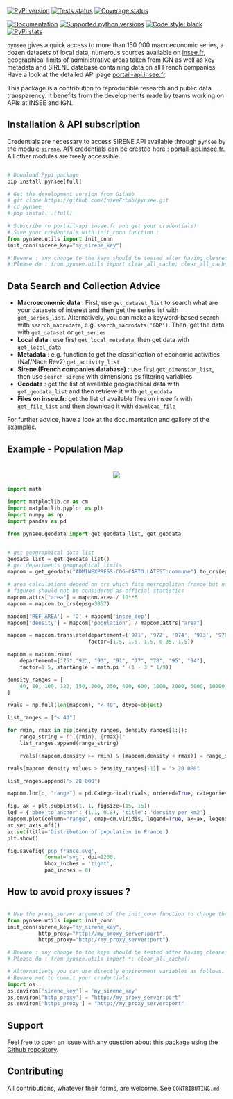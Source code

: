 
[![PyPi version](https://badge.fury.io/py/pynsee.svg)](https://pypi.org/project/pynsee/)
[![Tests status](https://github.com/InseeFrLab/pynsee/actions/workflows/pkgTests.yml/badge.svg)](https://github.com/InseeFrLab/pynsee/actions)
[![Coverage status](https://codecov.io/gh/InseeFrLab/pynsee/branch/master/graph/badge.svg?token=TO96FMWRHK)](https://codecov.io/gh/InseeFrLab/pynsee?branch=master)

[![Documentation](https://readthedocs.org/projects/pynsee/badge/?version=latest)](https://pynsee.readthedocs.io/en/latest/?badge=latest)
[![Supported python versions](https://img.shields.io/badge/python-3.9%20%7C%203.10%20%7C%203.11%20%7C%203.12-blue.svg)](https://www.python.org/)
[![Code style: black](https://img.shields.io/badge/code%20style-black-000000.svg)](https://pypi.org/project/black/)
[![PyPi stats](https://img.shields.io/pypi/dm/pynsee)](https://pypistats.org/packages/pynsee)


``pynsee`` gives a quick access to more than 150 000 macroeconomic series,
a dozen datasets of local data, numerous sources available on [insee.fr](https://www.insee.fr),
geographical limits of administrative areas taken from IGN
as well as key metadata and SIRENE database containing data on all French companies.
Have a look at the detailed API page [portail-api.insee.fr](https://portail-api.insee.fr/).

This package is a contribution to reproducible research and public data transparency.
It benefits from the developments made by teams working on APIs at INSEE and IGN.

## Installation & API subscription

Credentials are necessary to access SIRENE API available through `pynsee` by the module `sirene`. API credentials can be created here : [portail-api.insee.fr](https://portail-api.insee.fr/). All other modules are freely accessible.

```python

# Download Pypi package
pip install pynsee[full]

# Get the development version from GitHub
# git clone https://github.com/InseeFrLab/pynsee.git
# cd pynsee
# pip install .[full]

# Subscribe to portail-api.insee.fr and get your credentials!
# Save your credentials with init_conn function :
from pynsee.utils import init_conn
init_conn(sirene_key="my_sirene_key")

# Beware : any change to the keys should be tested after having cleared the cache
# Please do : from pynsee.utils import clear_all_cache; clear_all_cache()
```

##  Data Search and Collection Advice

* **Macroeconomic data** :
   First, use ``get_dataset_list`` to search what are your datasets of interest and then get the series list with ``get_series_list``.
   Alternatively, you can make a keyword-based search with ``search_macrodata``, e.g. ``search_macrodata('GDP')``.
   Then, get the data with ``get_dataset`` or ``get_series``
* **Local data** : use first ``get_local_metadata``, then get data with ``get_local_data``
* **Metadata** : e.g. function to get the classification of economic activities (Naf/Nace Rev2) ``get_activity_list``
* **Sirene (French companies database)** : use first ``get_dimension_list``, then use ``search_sirene`` with dimensions as filtering variables
* **Geodata** : get the list of available geographical data with ``get_geodata_list`` and then retrieve it with ``get_geodata``
* **Files on insee.fr**: get the list of available files on insee.fr with ``get_file_list`` and then download it with ``download_file``

For further advice, have a look at the documentation and gallery of the [examples](https://pynsee.readthedocs.io/en/latest/examples.html).


## Example - Population Map

<h1 align="center">
<img src="https://raw.githubusercontent.com/InseeFrLab/pynsee/master/docs/_static/popfrance.png">
</h1>

```python
import math

import matplotlib.cm as cm
import matplotlib.pyplot as plt
import numpy as np
import pandas as pd

from pynsee.geodata import get_geodata_list, get_geodata


# get geographical data list
geodata_list = get_geodata_list()
# get departments geographical limits
mapcom = get_geodata("ADMINEXPRESS-COG-CARTO.LATEST:commune").to_crs(epsg=3035)

# area calculations depend on crs which fits metropolitan france but not overseas departements
# figures should not be considered as official statistics
mapcom.attrs["area"] = mapcom.area / 10**6
mapcom = mapcom.to_crs(epsg=3857)

mapcom['REF_AREA'] = 'D' + mapcom['insee_dep']
mapcom['density'] = mapcom['population'] / mapcom.attrs["area"]

mapcom = mapcom.translate(departement=['971', '972', '974', '973', '976'],
                          factor=[1.5, 1.5, 1.5, 0.35, 1.5])

mapcom = mapcom.zoom(
    departement=["75","92", "93", "91", "77", "78", "95", "94"],
    factor=1.5, startAngle = math.pi * (1 - 3 * 1/9))

density_ranges = [
    40, 80, 100, 120, 150, 200, 250, 400, 600, 1000, 2000, 5000, 10000, 20000
]

rvals = np.full(len(mapcom), "< 40", dtype=object)

list_ranges = ["< 40"]

for rmin, rmax in zip(density_ranges, density_ranges[1:]):
    range_string = f"[{rmin}, {rmax}["
    list_ranges.append(range_string)

    rvals[(mapcom.density >= rmin) & (mapcom.density < rmax)] = range_string

rvals[mapcom.density.values > density_ranges[-1]] = "> 20 000"

list_ranges.append("> 20 000")

mapcom.loc[:, "range"] = pd.Categorical(rvals, ordered=True, categories=list_ranges)

fig, ax = plt.subplots(1, 1, figsize=(15, 15))
lgd = {'bbox_to_anchor': (1.1, 0.8), 'title': 'density per km2'}
mapcom.plot(column="range", cmap=cm.viridis, legend=True, ax=ax, legend_kwds=lgd)
ax.set_axis_off()
ax.set(title='Distribution of population in France')
plt.show()

fig.savefig('pop_france.svg',
            format='svg', dpi=1200,
            bbox_inches = 'tight',
            pad_inches = 0)
```

## How to avoid proxy issues ?

```python

# Use the proxy_server argument of the init_conn function to change the proxy server address
from pynsee.utils import init_conn
init_conn(sirene_key="my_sirene_key",
          http_proxy="http://my_proxy_server:port",
          https_proxy="http://my_proxy_server:port")

# Beware : any change to the keys should be tested after having cleared the cache
# Please do : from pynsee.utils import *; clear_all_cache()

# Alternativety you can use directly environment variables as follows.
# Beware not to commit your credentials!
import os
os.environ['sirene_key'] = 'my_sirene_key'
os.environ['http_proxy'] = "http://my_proxy_server:port"
os.environ['https_proxy'] = "http://my_proxy_server:port"

```

## Support

Feel free to open an issue with any question about this package using the [Github repository](https://github.com/InseeFrLab/pynsee/issues).

## Contributing

All contributions, whatever their forms, are welcome. See ``CONTRIBUTING.md``
